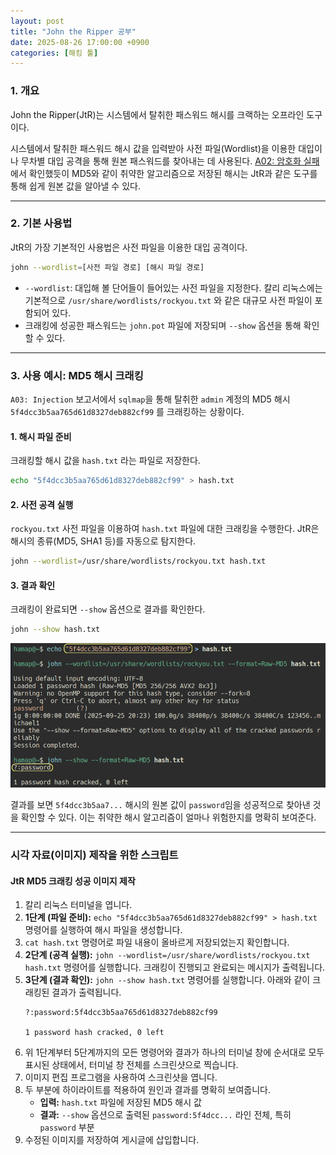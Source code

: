 ```yaml
---
layout: post
title: "John the Ripper 공부"
date: 2025-08-26 17:00:00 +0900
categories: [해킹 툴]
---
```


### 1. 개요

John the Ripper(JtR)는 시스템에서 탈취한 패스워드 해시를 크랙하는 오프라인 도구이다.

시스템에서 탈취한 패스워드 해시 값을 입력받아 사전 파일(Wordlist)을 이용한 대입이나 무차별 대입 공격을 통해 원본 패스워드를 찾아내는 데 사용된다. [A02: 암호화 실패](https://hamap0.github.io/projects/owasp-top-10/2025/08/26/A02_Cryptographic-Failures.html)에서 확인했듯이 MD5와 같이 취약한 알고리즘으로 저장된 해시는 JtR과 같은 도구를 통해 쉽게 원본 값을 알아낼 수 있다.

---

### 2. 기본 사용법

JtR의 가장 기본적인 사용법은 사전 파일을 이용한 대입 공격이다.

```bash
john --wordlist=[사전 파일 경로] [해시 파일 경로]
```

*   `--wordlist`: 대입해 볼 단어들이 들어있는 사전 파일을 지정한다. 칼리 리눅스에는 기본적으로 `/usr/share/wordlists/rockyou.txt` 와 같은 대규모 사전 파일이 포함되어 있다.
*   크래킹에 성공한 패스워드는 `john.pot` 파일에 저장되며 `--show` 옵션을 통해 확인할 수 있다.

---

### 3. 사용 예시: MD5 해시 크래킹

`A03: Injection` 보고서에서 `sqlmap`을 통해 탈취한 `admin` 계정의 MD5 해시 `5f4dcc3b5aa765d61d8327deb882cf99` 를 크래킹하는 상황이다.

#### **1. 해시 파일 준비**
크래킹할 해시 값을 `hash.txt` 라는 파일로 저장한다.
```bash
echo "5f4dcc3b5aa765d61d8327deb882cf99" > hash.txt
```

#### **2. 사전 공격 실행**
`rockyou.txt` 사전 파일을 이용하여 `hash.txt` 파일에 대한 크래킹을 수행한다. JtR은 해시의 종류(MD5, SHA1 등)를 자동으로 탐지한다.
```bash
john --wordlist=/usr/share/wordlists/rockyou.txt hash.txt
```

#### **3. 결과 확인**
크래킹이 완료되면 `--show` 옵션으로 결과를 확인한다.
```bash
john --show hash.txt
```
   ![JohnMd5](/assets/images/John_1.png)

결과를 보면 `5f4dcc3b5aa7...` 해시의 원본 값이 `password`임을 성공적으로 찾아낸 것을 확인할 수 있다. 이는 취약한 해시 알고리즘이 얼마나 위험한지를 명확히 보여준다.

<hr class="short-rule">





### 시각 자료(이미지) 제작을 위한 스크립트

#### **JtR MD5 크래킹 성공 이미지 제작**

1.  칼리 리눅스 터미널을 엽니다.
2.  **1단계 (파일 준비):** `echo "5f4dcc3b5aa765d61d8327deb882cf99" > hash.txt` 명령어를 실행하여 해시 파일을 생성합니다.
3.  `cat hash.txt` 명령어로 파일 내용이 올바르게 저장되었는지 확인합니다.
4.  **2단계 (공격 실행):** `john --wordlist=/usr/share/wordlists/rockyou.txt hash.txt` 명령어를 실행합니다. 크래킹이 진행되고 완료되는 메시지가 출력됩니다.
5.  **3단계 (결과 확인):** `john --show hash.txt` 명령어를 실행합니다. 아래와 같이 크래킹된 결과가 출력됩니다.
    ```
    ?:password:5f4dcc3b5aa765d61d8327deb882cf99
    
    1 password hash cracked, 0 left
    ```
6.  위 1단계부터 5단계까지의 모든 명령어와 결과가 하나의 터미널 창에 순서대로 모두 표시된 상태에서, 터미널 창 전체를 스크린샷으로 찍습니다.
7.  이미지 편집 프로그램을 사용하여 스크린샷을 엽니다.
8.  두 부분에 하이라이트를 적용하여 원인과 결과를 명확히 보여줍니다.
    *   **입력:** `hash.txt` 파일에 저장된 MD5 해시 값
    *   **결과:** `--show` 옵션으로 출력된 `password:5f4dcc...` 라인 전체, 특히 `password` 부분
9.  수정된 이미지를 저장하여 게시글에 삽입합니다.